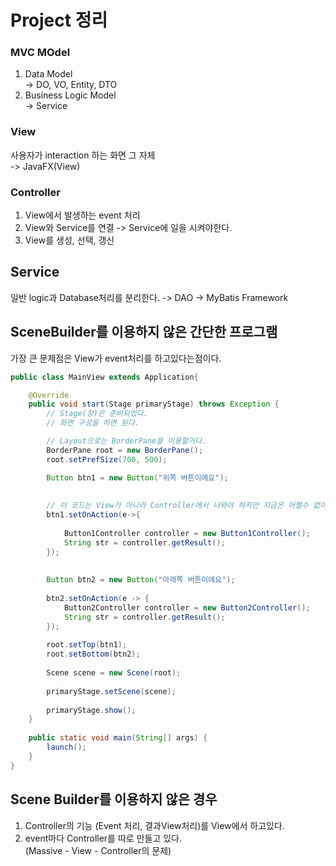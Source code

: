 # Project 정리
### MVC MOdel  
1. Data Model  
-> DO, VO, Entity, DTO
2. Business Logic Model  
-> Service
### View
사용자가 interaction 하는 화면 그 자체   
-> JavaFX(View)
### Controller
1. View에서 발생하는 event 처리
2. View와 Service를 연결 -> Service에 일을 시켜야한다.
3. View를 생성, 선택, 갱신

## Service
일반 logic과 Database처리를 분리한다.
-> DAO -> MyBatis Framework

## SceneBuilder를 이용하지 않은 간단한 프로그램
가장 큰 문제점은 View가 event처리를 하고있다는점이다.
```java
public class MainView extends Application{

	@Override
	public void start(Stage primaryStage) throws Exception {
		// Stage(창)은 준비되었다.
		// 화면 구성을 하면 된다.

		// Layout으로는 BorderPane을 이용할거다.
		BorderPane root = new BorderPane();
		root.setPrefSize(700, 500);

		Button btn1 = new Button("위쪽 버튼이에요");
		
		
		// 이 코드는 View가 아니라 Controller에서 나와야 하지만 지금은 어쩔수 없이 하는중이다.
		btn1.setOnAction(e->{
			
			Button1Controller controller = new Button1Controller();
			String str = controller.getResult();
		});
		
		
		Button btn2 = new Button("아래쪽 버튼이에요");
		
		btn2.setOnAction(e -> {
			Button2Controller controller = new Button2Controller();
			String str = controller.getResult();
		});
		
		root.setTop(btn1);
		root.setBottom(btn2);
		
		Scene scene = new Scene(root);
		
		primaryStage.setScene(scene);
		
		primaryStage.show();
	}
	
	public static void main(String[] args) {
		launch();
	}
}
```

## Scene Builder를 이용하지 않은 경우
1. Controller의 기능 (Event 처리, 결과View처리)를 View에서 하고있다.
2. event마다 Controller를 따로 만들고 있다.   
(Massive - View - Controller의 문제)

